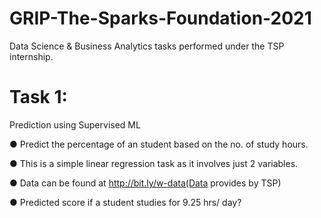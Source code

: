 # GRIP-The-Sparks-Foundation-2021
Data Science & Business Analytics tasks performed under the TSP internship.


# Task 1:
Prediction using Supervised ML

● Predict the percentage of an student based on the no. of study hours.

● This is a simple linear regression task as it involves just 2 variables.

● Data can be found at http://bit.ly/w-data(Data provides by TSP)

● Predicted score if a student studies for 9.25 hrs/ day?
